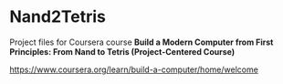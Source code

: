 # Nand2Tetris

Project files for Coursera course **Build a Modern Computer from First Principles: From Nand to Tetris (Project-Centered Course)**

https://www.coursera.org/learn/build-a-computer/home/welcome
